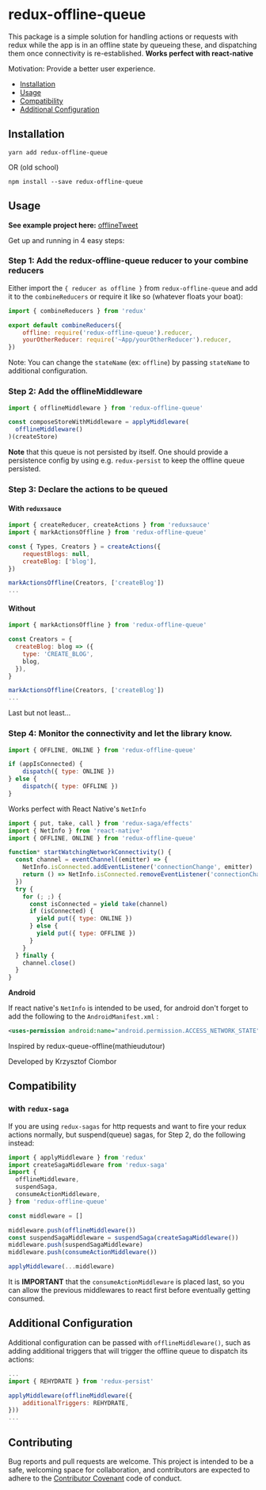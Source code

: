 # redux-offline-queue

This package is a simple solution for handling actions or requests with redux while the app is in an offline state by queueing these, and dispatching them once connectivity is re-established. **Works perfect with react-native**

Motivation: Provide a better user experience.

- [Installation](#installation)
- [Usage](#usage)
- [Compatibility](#compatibility)
- [Additional Configuration](#additional-configuration)

## Installation

`yarn add redux-offline-queue`

OR (old school)

`npm install --save redux-offline-queue`

## Usage

**See example project here:** [offlineTweet](https://github.com/RobPando/offlineTweet)

Get up and running in 4 easy steps:

### Step 1: Add the redux-offline-queue reducer to your combine reducers

Either import the `{ reducer as offline }` from `redux-offline-queue` and add it to the `combineReducers` or require it like so (whatever floats your boat):

```javascript
import { combineReducers } from 'redux'

export default combineReducers({
    offline: require('redux-offline-queue').reducer,
    yourOtherReducer: require('~App/yourOtherReducer').reducer,
})
```

Note: You can change the `stateName` (ex: `offline`) by passing `stateName` to additional configuration.

### Step 2: Add the offlineMiddleware

```javascript
import { offlineMiddleware } from 'redux-offline-queue'

const composeStoreWithMiddleware = applyMiddleware(
  offlineMiddleware()
)(createStore)
```

**Note** that this queue is not persisted by itself. One should provide a persistence config by using e.g. `redux-persist` to keep the offline queue persisted.

### Step 3: Declare the actions to be queued

#### With `reduxsauce`

```javascript
import { createReducer, createActions } from 'reduxsauce'
import { markActionsOffline } from 'redux-offline-queue'

const { Types, Creators } = createActions({
    requestBlogs: null,
    createBlog: ['blog'],
})

markActionsOffline(Creators, ['createBlog'])
...
```

#### Without

```javascript
import { markActionsOffline } from 'redux-offline-queue'

const Creators = {
  createBlog: blog => ({
    type: 'CREATE_BLOG',
    blog,
  }),
}

markActionsOffline(Creators, ['createBlog'])
...
```

Last but not least...

### Step 4: Monitor the connectivity and let the library know.

```javascript
import { OFFLINE, ONLINE } from 'redux-offline-queue'

if (appIsConnected) {
    dispatch({ type: ONLINE })
} else {
    dispatch({ type: OFFLINE })
}
```

Works perfect with React Native's `NetInfo`

```javascript
import { put, take, call } from 'redux-saga/effects'
import { NetInfo } from 'react-native'
import { OFFLINE, ONLINE } from 'redux-offline-queue'

function* startWatchingNetworkConnectivity() {
  const channel = eventChannel((emitter) => {
    NetInfo.isConnected.addEventListener('connectionChange', emitter)
    return () => NetInfo.isConnected.removeEventListener('connectionChange', emitter)
  })
  try {
    for (; ;) {
      const isConnected = yield take(channel)
      if (isConnected) {
        yield put({ type: ONLINE })
      } else {
        yield put({ type: OFFLINE })
      }
    }
  } finally {
    channel.close()
  }
}
```

**Android**

If react native's `NetInfo` is intended to be used, for android don't forget to add the following to the `AndroidManifest.xml` :
```xml
<uses-permission android:name="android.permission.ACCESS_NETWORK_STATE" />
```

Inspired by redux-queue-offline(mathieudutour)

Developed by Krzysztof Ciombor

## Compatibility

### with `redux-saga`

If you are using `redux-sagas` for http requests and want to fire your redux actions normally, but suspend(queue) sagas, for Step 2, do the following instead:

```javascript
import { applyMiddleware } from 'redux'
import createSagaMiddleware from 'redux-saga'
import {
  offlineMiddleware,
  suspendSaga,
  consumeActionMiddleware,
} from 'redux-offline-queue'

const middleware = []

middleware.push(offlineMiddleware())
const suspendSagaMiddleware = suspendSaga(createSagaMiddleware())
middleware.push(suspendSagaMiddleware)
middleware.push(consumeActionMiddleware())

applyMiddleware(...middleware)
```

It is **IMPORTANT** that the `consumeActionMiddleware` is placed last, so you can allow the previous middlewares to react first before eventually getting consumed.

## Additional Configuration

Additional configuration can be passed with `offlineMiddleware()`, such as adding additional triggers that will trigger the offline queue to dispatch its actions:

```javascript
...
import { REHYDRATE } from 'redux-persist'

applyMiddleware(offlineMiddleware({
    additionalTriggers: REHYDRATE,
}))
...
```

## Contributing

Bug reports and pull requests are welcome. This project is intended to be a safe, welcoming space for collaboration, and contributors are expected to adhere to the [Contributor Covenant](https://www.contributor-covenant.org) code of conduct.
